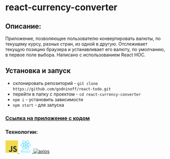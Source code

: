 # react-currency-converter

## Описание:

Приложение, позволяющее пользователю конвертировать валюты, по текущему курсу, разных стран, из одной в другую.
Отслеживает текущую позицию браузера и устанавливает его валюту, по умолчанию, в первое поле выбора.
Написано с использованием React HOC.

## **Установка и запуск**

- склонировать репозиторий - `git clone https://github.com/godninoff/react-todo.git`
- перейти в папку с проектом - `cd react-currency-converter`
- `npm i` - установить зависимости
- `npm start` - для запуска

### [Ссылка на приложение с кодом](https://codesandbox.io/p/github/godninoff/react-currency-converter/draft/awesome-http?file=%2FREADME.md&selection=%5B%7B%22endColumn%22%3A1%2C%22endLineNumber%22%3A30%2C%22startColumn%22%3A1%2C%22startLineNumber%22%3A30%7D%5D)

### Технологии:

<p align="left"> 
<a href="https://developer.mozilla.org/en-US/docs/Web/JavaScript" target="_blank"> <img src="https://raw.githubusercontent.com/devicons/devicon/master/icons/javascript/javascript-original.svg" alt="javascript" width="40" height="40"/> </a> 
<a href="https://reactjs.org/" target="_blank"> <img src="https://raw.githubusercontent.com/devicons/devicon/master/icons/react/react-original-wordmark.svg" alt="react" width="40" height="40"/> 
<a href="https://axios-http.com/ru/docs/intro" target="_blank"> <img src="https://encrypted-tbn0.gstatic.com/images?q=tbn:ANd9GcQ85l0k2eZftufqD6YIvxmjuL81YCOiseleEQ&usqp=CAU" alt="axios" width="40" height="40"/>
</p>
